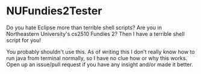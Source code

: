 # NUFundies2Tester
Do you hate Eclipse more than terrible shell scripts? Are you in Northeastern University's cs2510 Fundies 2? Then I have a terrible shell script for you!

You probably shouldn't use this. As of writing this I don't really know how to run java from terminal normally, so I have no clue how or why this works. Open up an issue/pull request if you have any insight and/or made it better. 
